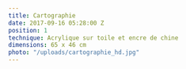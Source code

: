 ```yaml
---
title: Cartographie
date: 2017-09-16 05:28:00 Z
position: 1
technique: Acrylique sur toile et encre de chine
dimensions: 65 x 46 cm
photo: "/uploads/cartographie_hd.jpg"
---
```


